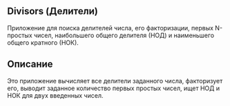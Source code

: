 ## Divisors (Делители)
Приложение для поиска делителей числа, его факторизации, первых N-простых чисел, наибольшего общего делителя (НОД) и наименьшего общего кратного (НОК).
## Описание
Это приложение вычисляет все делители заданного числа, факторизует его, выводит заданное количество первых простых чисел, ищет НОД и НОК для двух введенных чисел.
